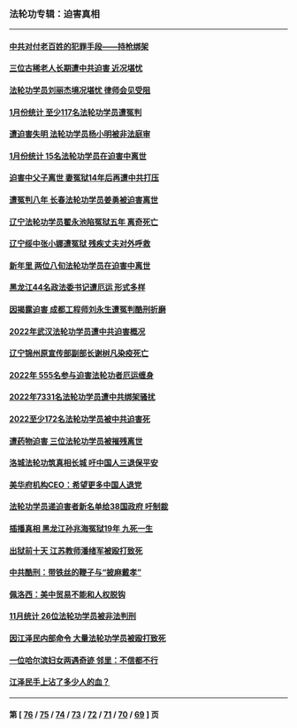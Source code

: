 ### 法轮功专辑：迫害真相
---
#### [中共对付老百姓的犯罪手段——持枪绑架](../../pages/nf4379/n13926448.md?02140430) 
#### [三位古稀老人长期遭中共迫害 近况堪忧](../../pages/nf4379/n13924554.md?02140430) 
#### [法轮功学员刘丽杰境况堪忧 律师会见受阻](../../pages/nf4379/n13924569.md?02140430) 
#### [1月份统计 至少117名法轮功学员遭冤判](../../pages/nf4379/n13924061.md?02140430) 
#### [遭迫害失明 法轮功学员杨小明被非法庭审](../../pages/nf4379/n13920152.md?02140430) 
#### [1月份统计 15名法轮功学员在迫害中离世](../../pages/nf4379/n13922556.md?02140430) 
#### [迫害中父子离世 妻冤狱14年后再遭中共打压](../../pages/nf4379/n13920995.md?02140430) 
#### [遭冤判八年 长春法轮功学员姜勇被迫害离世](../../pages/nf4379/n13919478.md?02140430) 
#### [辽宁法轮功学员翟永池陷冤狱五年 离奇死亡](../../pages/nf4379/n13916049.md?02140430) 
#### [辽宁绥中张小娜遭冤狱 残疾丈夫对外呼救](../../pages/nf4379/n13915683.md?02140430) 
#### [新年里 两位八旬法轮功学员在迫害中离世](../../pages/nf4379/n13915319.md?02140430) 
#### [黑龙江44名政法委书记遭厄运 形式多样](../../pages/nf4379/n13909467.md?02140430) 
#### [因揭露迫害 成都工程师刘永生遭冤判酷刑折磨](../../pages/nf4379/n13907678.md?02140430) 
#### [2022年武汉法轮功学员遭中共迫害概况](../../pages/nf4379/n13906471.md?02140430) 
#### [辽宁锦州原宣传部副部长谢树凡染疫死亡](../../pages/nf4379/n13904044.md?02140430) 
#### [2022年 555名参与迫害法轮功者厄运缠身](../../pages/nf4379/n13903134.md?02140430) 
#### [2022年7331名法轮功学员遭中共绑架骚扰](../../pages/nf4379/n13901725.md?02140430) 
#### [2022至少172名法轮功学员被中共迫害死](../../pages/nf4379/n13900831.md?02140430) 
#### [遭药物迫害 三位法轮功学员被摧残离世](../../pages/nf4379/n13893822.md?02140430) 
#### [洛城法轮功筑真相长城 吁中国人三退保平安](../../pages/nf4379/n13892471.md?02140430) 
#### [美华府机构CEO：希望更多中国人退党](../../pages/nf4379/n13890897.md?02140430) 
#### [法轮功学员递迫害者新名单给38国政府 吁制裁](../../pages/nf4379/n13891149.md?02140430) 
#### [插播真相 黑龙江孙兆海冤狱19年 九死一生](../../pages/nf4379/n13889193.md?02140430) 
#### [出狱前十天 江苏教师潘绪军被殴打致死](../../pages/nf4379/n13888230.md?02140430) 
#### [中共酷刑：带铁丝的鞭子与“披麻戴孝”](../../pages/nf4379/n13887863.md?02140430) 
#### [佩洛西：美中贸易不能和人权脱钩](../../pages/nf4379/n13884884.md?02140430) 
#### [11月统计 26位法轮功学员被非法判刑](../../pages/nf4379/n13884724.md?02140430) 
#### [因江泽民内部命令 大量法轮功学员被殴打致死](../../pages/nf4379/n13877409.md?02140430) 
#### [一位哈尔滨妇女两遇奇迹 邻里：不信都不行](../../pages/nf4379/n13878017.md?02140430) 
#### [江泽民手上沾了多少人的血？](../../pages/nf4379/n13880318.md?02140430) 

---
#### 第 [ [76](./76.md?02140430) / [75](./75.md?02140430) / [74](./74.md?02140430) / [73](./73.md?02140430) / [72](./72.md?02140430) / [71](./71.md?02140430) / [70](./70.md?02140430) / [69](./69.md?02140430) ] 页

